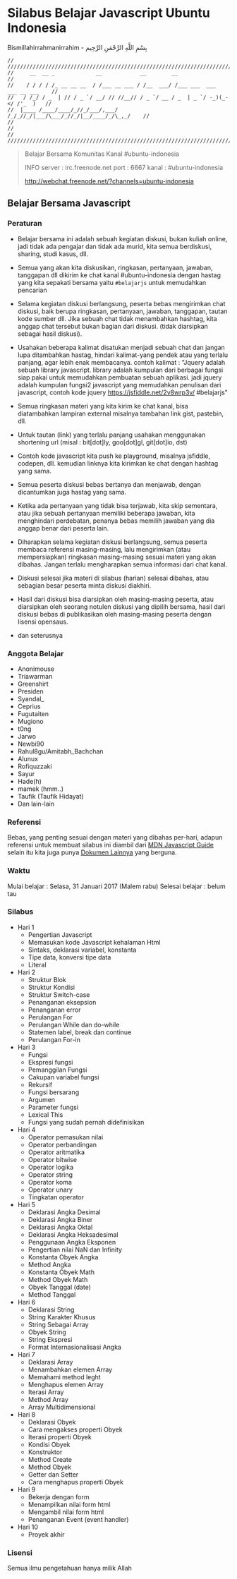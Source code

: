 # Silabus Belajar Javascript Ubuntu Indonesia

Bismillahirrahmanirrahim - بِسْمِ اللَّهِ الرَّحْمَنِ الرَّحِيم

```
// /////////////////////////////////////////////////////////////////////////////////
//     __  __ _             __            __        __                            //
//    / / / / /_ __ __ __  / /___ __ ___ / /__  ___/ /___ ___  ___  ___ __ ___    //
//   / /_/ / _  | // / _ `/ __/ // //__// / _ `/ __ / _  | _ `/ -_)(_-</ /'_  )   //
//  |____ /____/____/_//_/___/,___/    /_/_//_/|___/\___/_//_/|__/____/_/\_,_/    //
//                                                                                // 
// /////////////////////////////////////////////////////////////////////////////////
```
>Belajar Bersama Komunitas Kanal #ubuntu-indonesia
>
>INFO
>server : irc.freenode.net
>port   : 6667
>kanal  : #ubuntu-indonesia
>
>http://webchat.freenode.net/?channels=ubuntu-indonesia

## Belajar Bersama Javascript

### Peraturan

* Belajar bersama ini adalah sebuah kegiatan diskusi, bukan kuliah online, jadi tidak ada pengajar dan tidak ada murid, kita semua berdiskusi, sharing, studi kasus, dll.

* Semua yang akan kita diskusikan, ringkasan, pertanyaan, jawaban, tanggapan dll dikirim ke chat kanal #ubuntu-indonesia dengan hastag yang kita sepakati bersama yaitu `#belajarjs` untuk memudahkan pencarian

* Selama kegiatan diskusi berlangsung, peserta bebas mengirimkan chat diskusi, baik berupa ringkasan, pertanyaan, jawaban, tanggapan, tautan kode sumber dll. Jika sebuah chat tidak menambahkan hashtag, kita anggap chat tersebut bukan bagian dari diskusi. (tidak diarsipkan sebagai hasil diskusi).

* Usahakan beberapa kalimat disatukan menjadi sebuah chat dan jangan lupa ditambahkan hastag, hindari kalimat-yang pendek atau yang terlalu panjang, agar lebih enak membacanya. contoh kalimat : "Jquery adalah sebuah library javascript. library adalah kumpulan dari berbagai fungsi siap pakai untuk memudahkan pembuatan sebuah  aplikasi. jadi jquery adalah kumpulan fungsi2 javascript yang memudahkan penulisan dari javascript, contoh kode jquery https://jsfiddle.net/2v8wrp3v/ #belajarjs"

* Semua ringkasan materi yang kita kirim ke chat kanal, bisa diatambahkan lampiran external misalnya tambahan link gist, pastebin, dll.

* Untuk tautan (link) yang terlalu panjang usahakan menggunakan shortening url (misal : bit[dot]ly, goo[dot]gl, git[dot]io, dst)

* Contoh kode javascript kita push ke playground, misalnya jsfiddle, codepen, dll. kemudian linknya kita kirimkan ke chat dengan hashtag yang sama.

* Semua peserta diskusi bebas bertanya dan menjawab, dengan dicantumkan juga hastag yang sama.

* Ketika ada pertanyaan yang tidak bisa terjawab, kita skip sementara, atau jika sebuah pertanyaan memiliki beberapa jawaban, kita menghindari perdebatan, penanya bebas memilih jawaban yang dia anggap benar dari peserta lain.

* Diharapkan selama kegiatan diskusi berlangsung, semua peserta membaca referensi masing-masing, lalu mengirimkan (atau mempersiapkan) ringkasan masing-masing sesuai materi yang akan dibahas. Jangan terlalu mengharapkan semua informasi dari chat kanal.

* Diskusi selesai jika materi di silabus (harian) selesai dibahas, atau sebagian besar peserta minta diskusi diakhiri.

* Hasil dari diskusi bisa diarsipkan oleh masing-masing peserta, atau diarsipkan oleh seorang notulen diskusi yang dipilih bersama, hasil dari diskusi bebas di publikasikan oleh masing-masing peserta dengan lisensi opensaus.

* dan seterusnya

### Anggota Belajar

* Anonimouse
* Triawarman
* Greenshirt
* Presiden
* Syandal_
* Ceprius
* Fugutaiten
* Mugiono
* t0ng
* Jarwo
* Newbi90
* Rahul8gu/Amitabh_Bachchan
* Alunux
* Rofiquzzaki
* Sayur
* Hade(h)
* mamek (hmm..)
* Taufik (Taufik Hidayat)
* Dan lain-lain

### Referensi 

Bebas, yang penting sesuai dengan materi yang dibahas per-hari, adapun referensi untuk membuat silabus ini diambil dari [MDN Javascript Guide](https://developer.mozilla.org/en-US/docs/Web/JavaScript/Guide) selain itu kita juga punya [Dokumen Lainnya](https://gist.github.com/taufiqur-rahman/4024bd530a8310b197125deecf5dd1eb) yang berguna.

### Waktu

Mulai belajar : Selasa, 31 Januari 2017 (Malem rabu)
Selesai belajar : belum tau

### Silabus

* Hari 1
	* Pengertian Javascript
	* Memasukan kode Javascript kehalaman Html
	* Sintaks, deklarasi variabel, konstanta
	* Tipe data, konversi tipe data
	* Literal
* Hari 2
	* Struktur Blok
	* Struktur Kondisi
	* Struktur Switch-case
	* Penanganan eksepsion
	* Penanganan error
	* Perulangan For
	* Perulangan While dan do-while
	* Statemen label, break dan continue
	* Perulangan For-in
* Hari 3
	* Fungsi
	* Ekspresi fungsi
	* Pemanggilan Fungsi
	* Cakupan variabel fungsi
	* Rekursif
	* Fungsi bersarang
	* Argumen
	* Parameter fungsi
	* Lexical This
	* Fungsi yang sudah pernah didefinisikan
* Hari 4
	* Operator pemasukan nilai
	* Operator perbandingan
	* Operator aritmatika
	* Operator bitwise
	* Operator logika
	* Operator string
	* Operator koma
	* Operator unary
	* Tingkatan operator
* Hari 5 
	* Deklarasi Angka Desimal
	* Deklarasi Angka Biner
	* Deklarasi Angka Oktal
	* Deklarasi Angka Heksadesimal
	* Penggunaan Angka Eksponen
	* Pengertian nilai NaN dan Infinity
	* Konstanta Obyek Angka
	* Method Angka
	* Konstanta Obyek Math
	* Method Obyek Math
	* Obyek Tanggal (date)
	* Method Tanggal
* Hari 6
	* Deklarasi String
	* String Karakter Khusus
	* String Sebagai Array
	* Obyek String
	* String Ekspresi
	* Format Internasionalisasi Angka
* Hari 7
	* Deklarasi Array
	* Menambahkan elemen Array
	* Memahami method leght
	* Menghapus elemen Array
	* Iterasi Array 
	* Method Array
	* Array Multidimensional
* Hari 8 
	* Deklarasi Obyek
	* Cara mengakses properti Obyek
	* Iterasi properti Obyek
	* Kondisi Obyek
	* Konstruktor
	* Method Create
	* Method Obyek
	* Getter dan Setter
	* Cara menghapus properti Obyek
* Hari 9 
	* Bekerja dengan form
	* Menampilkan nilai form html
	* Mengambil nilai form html
	* Penanganan Event (event handler)
* Hari 10
	* Proyek akhir

### Lisensi
Semua ilmu pengetahuan hanya milik Allah
